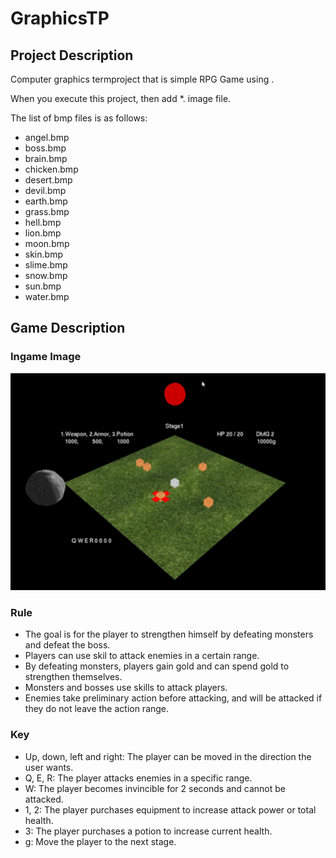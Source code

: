 # GraphicsTP

## Project Description

Computer graphics termproject that is simple RPG Game using .

When you execute this project, then add *. image file.

The list of bmp files is as follows:

- angel.bmp
- boss.bmp
- brain.bmp
- chicken.bmp
- desert.bmp
- devil.bmp
- earth.bmp
- grass.bmp
- hell.bmp
- lion.bmp
- moon.bmp
- skin.bmp
- slime.bmp
- snow.bmp
- sun.bmp
- water.bmp

## Game Description

### Ingame Image
![Inagem_Image](./Ingame_image.png) 

### Rule

- The goal is for the player to strengthen himself by defeating monsters and defeat the boss.
- Players can use skil to attack enemies in a certain range.
- By defeating monsters, players gain gold and can spend gold to strengthen themselves.
- Monsters and bosses use skills to attack players.
- Enemies take preliminary action before attacking, and will be attacked if they do not leave the action range.

### Key

- Up, down, left and right: The player can be moved in the direction the user wants.
- Q, E, R: The player attacks enemies in a specific range.
- W: The player becomes invincible for 2 seconds and cannot be attacked.
- 1, 2: The player purchases equipment to increase attack power or total health.
- 3: The player purchases a potion to increase current health.
- g: Move the player to the next stage.